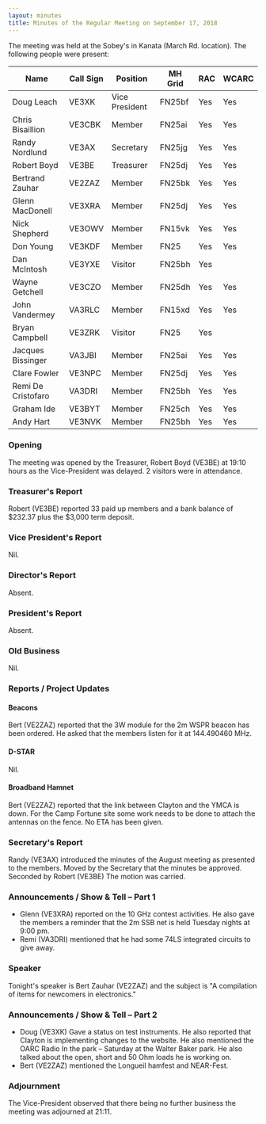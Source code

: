 ```yaml
---
layout: minutes
title: Minutes of the Regular Meeting on September 17, 2018
---
```


The meeting was held at the Sobey's in Kanata (March Rd. location).
The following people were present:

| Name                   | Call Sign  | Position         | MH Grid | RAC | WCARC |
|------------------------|------------|------------------|---------|-----|-------|
| Doug Leach             | VE3XK      | Vice President   | FN25bf  | Yes | Yes   |
| Chris Bisaillion       | VE3CBK     | Member           | FN25ai  | Yes | Yes   |
| Randy Nordlund         | VE3AX      | Secretary        | FN25jg  | Yes | Yes   |
| Robert Boyd            | VE3BE      | Treasurer        | FN25dj  | Yes | Yes   |
| Bertrand Zauhar        | VE2ZAZ     | Member           | FN25bk  | Yes | Yes   |
| Glenn MacDonell        | VE3XRA     | Member           | FN25dj  | Yes | Yes   |
| Nick Shepherd          | VE3OWV     | Member           | FN15vk  | Yes | Yes   |
| Don Young              | VE3KDF     | Member           | FN25    | Yes | Yes   |
| Dan McIntosh           | VE3YXE     | Visitor          | FN25bh  | Yes |       |
| Wayne Getchell         | VE3CZO     | Member           | FN25dh  | Yes | Yes   |
| John Vandermey         | VA3RLC     | Member           | FN15xd  | Yes | Yes   |
| Bryan Campbell         | VE3ZRK     | Visitor          | FN25    | Yes |       |
| Jacques Bissinger      | VA3JBI     | Member           | FN25ai  | Yes | Yes   |
| Clare Fowler           | VE3NPC     | Member           | FN25dj  | Yes | Yes   |
| Remi De Cristofaro     | VA3DRI     | Member           | FN25bh  | Yes | Yes   |
| Graham Ide             | VE3BYT     | Member           | FN25ch  | Yes | Yes   |
| Andy Hart              | VE3NVK     | Member           | FN25bh  | Yes | Yes   |

### Opening

The meeting was opened by the Treasurer, Robert Boyd (VE3BE) at 19:10 hours as the Vice-President was delayed.
2 visitors were in attendance.

### Treasurer's Report

Robert (VE3BE) reported 33 paid up members and a bank balance of $232.37 plus the $3,000 term deposit.

### Vice President's Report

Nil.

### Director's Report

Absent.

### President's Report

Absent.

### Old Business

Nil.

### Reports / Project Updates

#### Beacons

Bert (VE2ZAZ) reported that the 3W module for the 2m WSPR beacon has been ordered.
He asked that the members listen for it at 144.490460 MHz.

#### D-STAR

Nil.

#### Broadband Hamnet

Bert (VE2ZAZ) reported that the link between Clayton and the YMCA is down.
For the Camp Fortune site some work needs to be done to attach the antennas on
the fence. No ETA has been given.

### Secretary's Report

Randy (VE3AX) introduced the minutes of the August meeting as presented to the members.
Moved by the Secretary that the minutes be approved. Seconded by Robert (VE3BE)
The motion was carried.

### Announcements / Show & Tell – Part 1

* Glenn (VE3XRA) reported on the 10 GHz contest activities. He also gave the members a reminder that the 2m SSB net is held Tuesday nights at 9:00 pm.
* Remi (VA3DRI) mentioned that he had some 74LS integrated circuits to give away.

### Speaker

Tonight's speaker is Bert Zauhar (VE2ZAZ) and the subject is "A compilation of items for newcomers in electronics."

### Announcements / Show & Tell – Part 2

* Doug (VE3XK) Gave a status on test instruments. He also reported that Clayton is implementing changes to the website. He also mentioned the OARC Radio In the park – Saturday at the Walter Baker park. He also talked about the open, short and 50 Ohm loads he is working on.
* Bert (VE2ZAZ) mentioned the Longueil hamfest and NEAR-Fest.

### Adjournment

The Vice-President observed that there being no further business the meeting was
adjourned at 21:11.
